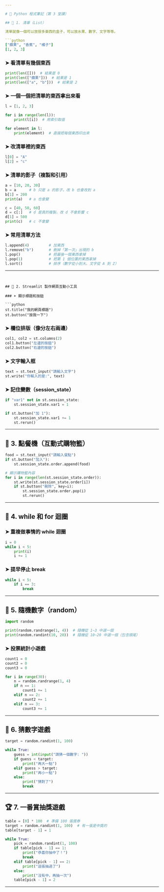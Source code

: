 ```yaml
---

# 🐍 Python 程式筆記（第 3 堂課）

## 🧮 1. 清單（List）

清單就像一個可以放很多東西的盒子，可以放水果、數字、文字等等。

```python
["蘋果", "香蕉", "橘子"]
[1, 2, 3]
```

### ➤ 看清單有幾個東西

```python
print(len([]))  # 結果是 0
print(len(["蘋果"]))  # 結果是 1
print(len(["a", "b"]))  # 結果是 2
```

### ➤ 一個一個把清單的東西拿出來看

```python
l = [1, 2, 3]

for i in range(len(l)):
    print(l[i])  # 用索引取值

for element in l:
    print(element)  # 直接把每個東西印出來
```

### ➤ 改清單裡的東西

```python
l[0] = "A"
l[2] = "c"
```

### ➤ 清單的影子（複製和引用）

```python
a = [10, 20, 30]
b = a      # b 只是 a 的影子，改 b 也會改到 a
b[1] = 200
print(a)   # a 也會變

c = [40, 50, 60]
d = c[:]   # d 是真的複製，改 d 不會影響 c
d[1] = 500
print(c)   # c 不會變
```

### ➤ 常用清單方法

```python
l.append(4)         # 加東西
l.remove("b")       # 刪掉「第一次」出現的 b
l.pop()             # 把最後一個東西拿掉
l.pop(1)            # 把第 1 個位置的東西拿掉
l.sort()            # 排序（數字從小到大、文字從 A 到 Z）
```

---
```


## 🧱 2. Streamlit 製作網頁互動小工具

### ➤ 顯示標題和按鈕

```python
st.title("我的網頁標題")
st.button("按我一下")
```

### ➤ 欄位排版（像分左右兩邊）

```python
col1, col2 = st.columns(2)
col1.button("左邊的按鈕")
col2.button("右邊的按鈕")
```

### ➤ 文字輸入框

```python
text = st.text_input("請輸入文字")
st.write("你輸入的是:", text)
```

### ➤ 記住變數（session_state）

```python
if "var1" not in st.session_state:
    st.session_state.var1 = 1

if st.button("加 1"):
    st.session_state.var1 += 1
    st.rerun()
```

---

## 🍔 3. 點餐機（互動式購物籃）

```python
food = st.text_input("請輸入餐點")
if st.button("加入"):
    st.session_state.order.append(food)

# 顯示購物籃內容
for i in range(len(st.session_state.order)):
    st.write(st.session_state.order[i])
    if st.button("刪除", key=i):
        st.session_state.order.pop(i)
        st.rerun()
```

---

## 🔁 4. while 和 for 迴圈

### ➤ 重複做事情的 while 迴圈

```python
i = 0
while i < 5:
    print(i)
    i += 1
```

### ➤ 提早停止 break

```python
while i < 5:
    if i == 3:
        break
```

---

## 🎲 5. 隨機數字（random）

```python
import random

print(random.randrange(1, 4))  # 隨機從 1~3 中選一個
print(random.randint(10, 20))  # 隨機從 10~20 中選一個（包含頭尾）
```

### ➤ 投票統計小遊戲

```python
count1 = 0
count2 = 0
count3 = 0

for i in range(30):
    n = random.randrange(1, 4)
    if n == 1:
        count1 += 1
    elif n == 2:
        count2 += 1
    elif n == 3:
        count3 += 1
```

---

## 🎯 6. 猜數字遊戲

```python
target = random.randint(1, 100)

while True:
    guess = int(input("請猜一個數字: "))
    if guess < target:
        print("再大一點")
    elif guess > target:
        print("再小一點")
    else:
        print("猜對了")
        break
```

---

## 🏆 7. 一番賞抽獎遊戲

```python
table = [0] * 100  # 準備 100 張獎券
target = random.randint(1, 100)  # 有一張是中獎的
table[target - 1] = 1

while True:
    pick = random.randint(1, 100)
    if table[pick - 1] == 1:
        print("恭喜你抽中了！")
        break
    elif table[pick - 1] == 2:
        print("這張抽過了")
    else:
        print("沒有中，再抽一次")
    table[pick - 1] = 2
```

---
